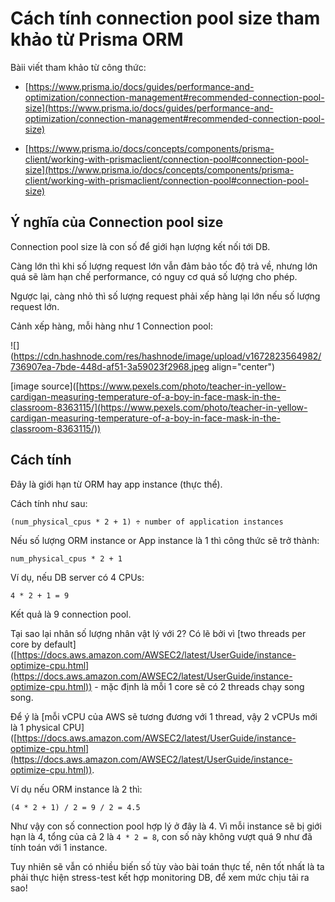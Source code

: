 # Cách tính connection pool size tham khảo từ Prisma ORM

Bàii viết tham khảo từ công thức:

* [https://www.prisma.io/docs/guides/performance-and-optimization/connection-management#recommended-connection-pool-size](https://www.prisma.io/docs/guides/performance-and-optimization/connection-management#recommended-connection-pool-size)
    
* [https://www.prisma.io/docs/concepts/components/prisma-client/working-with-prismaclient/connection-pool#connection-pool-size](https://www.prisma.io/docs/concepts/components/prisma-client/working-with-prismaclient/connection-pool#connection-pool-size)
    

## Ý nghĩa của Connection pool size

Connection pool size là con số để giới hạn lượng kết nối tới DB.

Càng lớn thì khi số lượng request lớn vẫn đảm bảo tốc độ trả về, nhưng lớn quá sẽ làm hạn chế performance, có nguy cơ quá số lượng cho phép.

Ngược lại, càng nhỏ thì số lượng request phải xếp hàng lại lớn nếu số lượng request lớn.

Cảnh xếp hàng, mỗi hàng như 1 Connection pool:

![](https://cdn.hashnode.com/res/hashnode/image/upload/v1672823564982/736907ea-7bde-448d-af51-3a59023f2968.jpeg align="center")

\[image source\]([https://www.pexels.com/photo/teacher-in-yellow-cardigan-measuring-temperature-of-a-boy-in-face-mask-in-the-classroom-8363115/](https://www.pexels.com/photo/teacher-in-yellow-cardigan-measuring-temperature-of-a-boy-in-face-mask-in-the-classroom-8363115/))

## Cách tính

Đây là giới hạn từ ORM hay app instance (thực thể).

Cách tính như sau:

```plaintext
(num_physical_cpus * 2 + 1) ÷ number of application instances
```

Nếu số lượng ORM instance or App instance là 1 thì công thức sẽ trở thành:

```plaintext
num_physical_cpus * 2 + 1
```

Ví dụ, nếu DB server có 4 CPUs:

```plaintext
4 * 2 + 1 = 9
```

Kết quả là 9 connection pool.

Tại sao lại nhân số lượng nhân vật lý với 2? Có lẽ bởi vì \[two threads per core by default\]([https://docs.aws.amazon.com/AWSEC2/latest/UserGuide/instance-optimize-cpu.html](https://docs.aws.amazon.com/AWSEC2/latest/UserGuide/instance-optimize-cpu.html)) - mặc định là mỗi 1 core sẽ có 2 threads chạy song song.

Để ý là \[mỗi vCPU của AWS sẽ tương đương với 1 thread, vậy 2 vCPUs mới là 1 physical CPU\]([https://docs.aws.amazon.com/AWSEC2/latest/UserGuide/instance-optimize-cpu.html](https://docs.aws.amazon.com/AWSEC2/latest/UserGuide/instance-optimize-cpu.html)).

Ví dụ nếu ORM instance là 2 thì:

```plaintext
(4 * 2 + 1) / 2 = 9 / 2 = 4.5
```

Như vậy con số connection pool hợp lý ở đây là 4. Vì mỗi instance sẽ bị giới hạn là 4, tổng của cả 2 là `4 * 2 = 8`, con số này không vượt quá 9 như đã tính toán với 1 instance.

Tuy nhiên sẽ vẫn có nhiều biến số tùy vào bài toán thực tế, nên tốt nhất là ta phải thực hiện stress-test kết hợp monitoring DB, để xem mức chịu tải ra sao!
